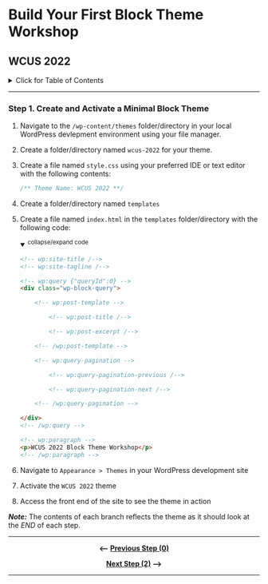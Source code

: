 # Build Your First Block Theme Workshop
## WCUS 2022
<details><summary>Click for Table of Contents</summary>

- [Step 0.][0] Setting up Development Environment 
- [Step 1.][1] Create and Activate a Minimal Block Theme __<--You Are Here__
- [Step 2.][2] Create and incorporate template parts
- [Step 3.][3] Create a theme.json file
- [Step 4.][4] Add Settings to theme.json
- [Step 5.][5] Refine Templates and Parts
- [Step 6.][6] Add styles to theme.json
- [Step 7.][7] Enqueue style.css for custom CSS
- [Step 8.][8] Register and use block styles and custom variables
- [Step 9.][9] Surface a block pattern via theme.json
- [Step 10.][10] Create a Template Layout Block Pattern
- [Step 11.][11] Create and Register singular.html
- [Step 12.][12] Create a custom 404 page
- [Step 13.][13] Create and register a custom template
- [Step 14.][14] Create a style variation
- [Step 15.][15] Final - Export your theme!
</details>

---

### Step 1. Create and Activate a Minimal Block Theme

  1. Navigate to the `/wp-content/themes` folder/directory in your local WordPress devlepment environment using your file manager.
  2. Create a folder/directory named `wcus-2022` for your theme.
  3. Create a file named `style.css` using your preferred IDE or text editor with the following contents:

        ```css 
        /** Theme Name: WCUS 2022 **/
        ```

  4. Create a folder/directory named `templates`
  5. Create a file named `index.html` in the `templates` folder/directory with the following code:

        <details open>
        <summary>
        <sup>collapse/expand code</sup>
        </summary>

        ```html
        <!-- wp:site-title /-->
        <!-- wp:site-tagline /-->

        <!-- wp:query {"queryId":0} -->
        <div class="wp-block-query">

            <!-- wp:post-template -->

                <!-- wp:post-title /-->

                <!-- wp:post-excerpt /-->

            <!-- /wp:post-template -->

            <!-- wp:query-pagination -->

                <!-- wp:query-pagination-previous /-->

                <!-- wp:query-pagination-next /-->

            <!-- /wp:query-pagination -->

        </div>
        <!-- /wp:query -->

        <!-- wp:paragraph -->
        <p>WCUS 2022 Block Theme Workshop</p>
        <!-- /wp:paragraph -->
        ```
        </details>

 1. Navigate to `Appearance > Themes` in your WordPress development site
 2. Activate the `WCUS 2022` theme
 3. Access the front end of the site to see the theme in action

*__Note:__* The contents of each branch reflects the theme as it should look at the _END_ of each step.

---

<div align="center">

__<-- [Previous Step (0)][0]__

 __[Next Step (2)][2] -->__

</div>

---

[0]: ../../tree/step-0#wcus-2022
[1]: ../../tree/step-1#wcus-2022
[2]: ../../tree/step-2#wcus-2022
[3]: ../../tree/step-3#wcus-2022
[4]: ../../tree/step-4#wcus-2022
[5]: ../../tree/step-5#wcus-2022
[6]: ../../tree/step-6#wcus-2022
[7]: ../../tree/step-7#wcus-2022
[8]: ../../tree/step-8#wcus-2022
[9]: ../../tree/step-9#wcus-2022
[10]: ../../tree/step-10#wcus-2022
[11]: ../../tree/step-11#wcus-2022
[12]: ../../tree/step-12#wcus-2022
[13]: ../../tree/step-13#wcus-2022
[14]: ../../tree/step-14#wcus-2022
[15]: ../../tree/final#wcus-2022
